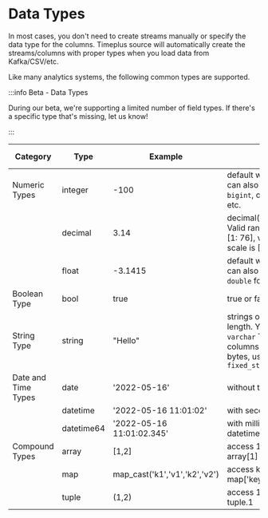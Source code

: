 # Data Types

In most cases, you don't need to create streams manually or specify the data type for the columns. Timeplus source will automatically create the streams/columns with proper types when you load data from Kafka/CSV/etc.

Like many analytics systems, the following common types are supported.

:::info Beta - Data Types

During our beta, we're supporting a limited number of field types. If there's a specific type that's missing, let us know!

:::

| Category            | Type       | Example                       | Note                                                         | Related functions                                            |
| ------------------- | ---------- | ----------------------------- | ------------------------------------------------------------ | ------------------------------------------------------------ |
| Numeric Types       | integer    | -100                          | default with 4 bytes. You can also use `int`, `smallint`, `bigint`, or event `uint16` etc. | [to_int](functions#to_int)                                   |
|                     | decimal    | 3.14                          | decimal(precision, scale). Valid range for precision is [1: 76], valid range for scale is [0: precision] | [to_decimal](functions#to_decimal)                           |
|                     | float      | -3.1415                       | default with 4 bytes. You can also use `float64` or `double` for 8 bytes | [to_float](functions#to_float)                               |
| Boolean Type        | bool       | true                          | true or false                                                |                                                              |
| String Type         | string     | "Hello"                       | strings of an arbitrary length. You can also use `varchar` To create string columns with fixed size in bytes, use `fixed_string(positiveInt)` | [to_string](functions#to_string), [etc.](functions#process-text) |
| Date and Time Types | date       | '2022-05-16'                  | without time                                                 | [to_date](functions#to_date), [today](functions#today)       |
|                     | datetime   | '2022-05-16 11:01:02'         | with second                                                  | [to_time](functions#to_time), [now](functions#now)           |
|                     | datetime64 | '2022-05-16 11:01:02.345'     | with millisecond, same as datetime64(3)                      | [to_time](functions#to_time), [now64](functions#now64)       |
| Compound Types      | array      | [1,2]                         | access 1st element via array[1]                              | [length](functions#length), [array_concat](functions#array_concat) |
|                     | map        | map_cast('k1','v1','k2','v2') | access key1 via map['key1']                                  | [map_cast](functions#map_cast)                               |
|                     | tuple      | (1,2)                         | access 1st element via tuple.1                               |                                                              |


